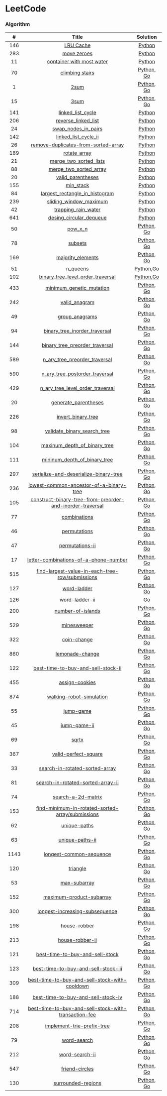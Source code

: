 LeetCode
===

### Algorithm

| # | Title | Solution |
|:---:|:------:|:------:|
|146|[LRU Cache](https://leetcode-cn.com/problems/lru-cache/)|[Python](./algorithms/python/146_lru_cache.py)|
|283|[move zeroes](https://leetcode-cn.com/problems/move-zeroes/)|[Python](./algorithms/python/283_move_zeros_2.py)|
|11|[container with most water](https://leetcode-cn.com/problems/container-with-most-water/)|[Python](./algorithms/python/11_container_with_most_water.py)|
|70|[climbing stairs](https://leetcode-cn.com/problems/climbing-stairs/)|[Python](./algorithms/python/70_climbing_stairs.py), [Go](algorithms/go/70/climbing_stairs.go)|
|1|[2sum](https://leetcode-cn.com/problems/2sum/)|[Python](./algorithms/python/1_two_sum.py), [Go](./algorithms/go/1/two_sum.go)|
|15|[3sum](https://leetcode-cn.com/problems/3sum/)|[Python](./algorithms/python/15_three_sum_1.py), [Go](./algorithms/go/15/three_sum.go)|
|141|[linked_list_cycle](https://leetcode-cn.com/problems/linked-list-cycle/)|[Python](./algorithms/python/141_linked_list_cycle_3.py)|
|206|[reverse_linked_list](https://leetcode-cn.com/problems/reverse-linked-list/)|[Python](./algorithms/python/206_reverse_linked_list_2.py)|
|24|[swap_nodes_in_pairs](https://leetcode-cn.com/problems/swap-nodes-in-pairs/)|[Python](./algorithms/python/24_swap_nodes_in_pairs_2.py)|
|142|[linked_list_cycle_ii](https://leetcode-cn.com/problems/linked-list-cycle-ii/)|[Python](./algorithms/python/142_linked_list_cycle_II_2.py)|
|26|[remove-duplicates-from-sorted-array](https://leetcode-cn.com/problems/remove-duplicates-from-sorted-array/)|[Python](./algorithms/python/26_remove_duplicates_from_sorted_array.py)|
|189|[rotate_array](https://leetcode-cn.com/problems/rotate-array/)|[Python](./algorithms/python/189_rotate_array.py)|
|21|[merge_two_sorted_lists](https://leetcode-cn.com/problems/merge-two-sorted-lists/)|[Python](./algorithms/python/21_merge_two_sorted_lists.py)|
|88|[merge_two_sorted_array](https://leetcode-cn.com/problems/merge-sorted-array/)|[Python](./algorithms/python/88_merge_two_sorted_array.py)|
|20|[valid_parentheses](https://leetcode-cn.com/problems/valid-parentheses/)|[Python](./algorithms/python/20_valid_parentheses.py)|
|155|[min_stack](https://leetcode-cn.com/problems/min-stack/)|[Python](./algorithms/python/155_min_stack.py)|
|84|[largest_rectangle_in_histogram](https://leetcode-cn.com/problems/largest-rectangle-in-histogram/)|[Python](./algorithms/python/84_largest_rectangle_in_histogram.py)|
|239|[sliding_window_maximum](https://leetcode-cn.com/problems/sliding-window-maximum/)|[Python](./algorithms/python/239_sliding_window_maximum.py)|
|42|[trapping_rain_water](https://leetcode-cn.com/problems/trapping-rain-water/)|[Python](./algorithms/python/42_trapping_rain_water_2.py)|
|641|[desing_circular_dequeue](https://leetcode-cn.com/problems/design-circular-dequeue/)|[Python](./algorithms/python/641_design_circular_dequeue_2.py)|
|50|[pow_x_n](https://leetcode-cn.com/problems/pow-x-n/)|[Python](./algorithms/python/50_pow_x_n.py), [Go](algorithms/go/50/powx_n.go)|
|78|[subsets](https://leetcode-cn.com/problems/subsets/)|[Python](./algorithms/python/78_subsets_2.py), [Go](algorithms/go/78/subsets.go)|
|169|[majority_elements](https://leetcode-cn.com/problems/majority-elements/)|[Python](./algorithms/python/169_majority_elements_4.py), [Go](algorithms/go/169/majority_element.go)|
|51|[n_queens](https://leetcode-cn.com/problems/n-queens/)|[Python](./algorithms/python/51_n_queens_2.py),[Go](algorithms/go/51/n_queens.go)|
|102|[binary_tree_level_order_traversal](https://leetcode-cn.com/problems/binary-tree-level-order-traversal/)|[Python](./algorithms/python/102_binary_tree_level_order_traversal_1.py),[Go](algorithms/go/102/binary_tree_level_order_traversal.go)|
|433|[minimum_genetic_mutation](https://leetcode-cn.com/problems/minimum-genetic-mutation/)|[Python](./algorithms/python/433_minimum_genetic_mutation_3.py), [Go](algorithms/go/433/minimum_genetic_mutation.go)|
|242|[valid_anagram](https://leetcode-cn.com/problems/valid-anagram/)|[Python](./algorithms/python/242_valid_anagram_3.py), [Go](./algorithms/go/242/valid_anagram.go)|
|49|[group_anagrams](https://leetcode-cn.com/problems/group-anagrams/)|[Python](./algorithms/python/49_group_anagrams.py), [Go](./algorithms/go/49/group_anagrams2.go)|
|94|[binary_tree_inorder_traversal](https://leetcode-cn.com/problems/binary-tree-inorder-traversal/)|[Python](./algorithms/python/94_binary_tree_inorder_traversal_3.py), [Go](./algorithms/go/94/bianry_tree_inorder_traversal_1.go)|
|144|[binary_tree_preorder_traversal](https://leetcode-cn.com/problems/binary-tree-preorder-traversal/)|[Python](./algorithms/python/144_binary_tree_preorder_traversal.py), [Go](./algorithms/go/144/bianry_tree_preorder_traversal_1.go)|
|589|[n_ary_tree_preorder_traversal](https://leetcode-cn.com/problems/n-ary-tree-preorder-traversal/)|[Python](./algorithms/python/589_n_ary_tree_preorder_traversal.py), [Go](./algorithms/go/589/n_ary_tree_preorder_traversal.go)|
|590|[n_ary_tree_postorder_traversal](https://leetcode-cn.com/problems/n-ary-tree-postorder-traversal/)|[Python](./algorithms/python/590_n_ary_tree_postorder_traversal.py), [Go](algorithms/go/590/n_ary_tree_postorder_traversal_2.go)|
|429|[n_ary_tree_level_order_traversal](https://leetcode-cn.com/problems/n-ary-tree-level-order-traversal/)|[Python](./algorithms/python/429_n_ary_tree_level_order_traversal.py), [Go](algorithms/go/429/n_ary_tree_level_order_traversal.go)|
|20|[generate_parentheses](https://leetcode-cn.com/problems/generate-parentheses/)|[Python](algorithms/python/22_generate_parentheses.py), [Go](algorithms/go/22/genarate_parentheses.go)|
|226|[invert_binary_tree](https://leetcode-cn.com/problems/invert-binary-tree/)|[Python](algorithms/python/226_invert_bianry_tree.py), [Go](algorithms/go/226/invert_binary_tree.go)|
|98|[validate_binary_search_tree](https://leetcode-cn.com/problems/validate-binary-search-tree/)|[Python](algorithms/python/98_validate_binary_search_tree.py), [Go](algorithms/go/98/validate_binary_search_tree.go)|
|104|[maxinum_depth_of_binary_tree](https://leetcode-cn.com/problems/maxinum-depth-of-binary-tree/)|[Python](algorithms/python/104_maxinum_deepth_of_binary_tree.py), [Go](algorithms/go/104/maxinum_depth_of_binary_tree.go)|
|111|[mininum_depth_of_binary_tree](https://leetcode-cn.com/problems/mininum-depth-of-binary-tree/)|[Python](algorithms/python/111_mininum_deepth_of_binary_tree.py), [Go](algorithms/go/111/mininum_depth_of_binary_tree.go)|
|297|[serialize-and-deserialize-binary-tree](https://leetcode-cn.com/problems/serialize-and-deserialize-binary-tree/)|[Python](algorithms/python/297_serialize_deserialize_binary_tree_2.py), [Go](algorithms/go/297/serialize_and_deserialize_binary_tree.go)|
|236|[lowest-common-ancestor-of-a-binary-tree](https://leetcode-cn.com/problems/lowest-common-ancestor-of-a-binary-tree/)|[Python](algorithms/python/236_lowest_common_ancestor_of_a_binary_tree.py), [Go](algorithms/go/236/lowest_common_ancestor_of_a_binary_tree.go)|
|105|[construct-binary-tree-from-preorder-and-inorder-traversal](https://leetcode-cn.com/problems/construct-binary-tree-from-preorder-and-inorder-traversal/)|[Python](algorithms/python/105_construct_binary_tree_from_preorder_and_inorder_traversal.py), [Go](algorithms/go/105/construct_binary_tree_from_preorder_and_inorder_traversal_2.go)|
|77|[combinations](https://leetcode-cn.com/problems/combinations/)|[Python](algorithms/python/77_combinations.py), [Go](algorithms/go/77/combinations.go)|
|46|[permutations](https://leetcode-cn.com/problems/permutations/)|[Python](algorithms/python/46_permutations.py), [Go](algorithms/go/46/permutations.go)|
|47|[permutations-ii](https://leetcode-cn.com/problems/permutations-ii/)|[Python](algorithms/python/47_permutations.py), [Go](algorithms/go/47/permutations_2.go)|
|17|[letter-combinations-of-a-phone-number](https://leetcode-cn.com/problems/letter-combinations-of-a-phone-number/)|[Python](algorithms/python/17_letter_combinations_of_a_phone_number_1.py), [Go](algorithms/go/17/letter_combinations_of_a_phone_number.go)|
|515|[find-largest-value-in-each-tree-row/submissions](https://leetcode-cn.com/problems/find-largest-value-in-each-tree-row)|[Python](algorithms/python/515_find_largest_value_in_each_tree_row.py), [Go](algorithms/go/515/find_largest_value_in_each_tree_row.go)|
|127|[word-ladder](https://leetcode-cn.com/problems/word-ladder)|[Python](algorithms/python/127_word_laddr.py), [Go](algorithms/go/127/word_ladder_4.go)|
|126|[word-ladder-ii](https://leetcode-cn.com/problems/word-ladder-ii)|[Go](algorithms/go/126/word_ladder_ii_4.go)|
|200|[number-of-islands](https://leetcode-cn.com/problems/number-of-islands)|[Python](algorithms/python/200_number_of_islands.py), [Go](algorithms/go/200/numbers_of_islands.go)|
|529|[minesweeper](https://leetcode-cn.com/problems/minesweeper)|[Python](algorithms/python/529_minesweeper.py), [Go](algorithms/go/529/minesweeper.go)|
|322|[coin-change](https://leetcode-cn.com/problems/coin-change)|[Python](algorithms/python/322_coin_change.py), [Go](algorithms/go/322/coin_change.go)|
|860|[lemonade-change](https://leetcode-cn.com/problems/lemonade-change)|[Python](algorithms/python/860_lemonade_change.py), [Go](algorithms/go/860/lemonade_change.go)|
|122|[best-time-to-buy-and-sell-stock-ii](https://leetcode-cn.com/problems/best-time-to-buy-and-sell-stock-ii)|[Python](algorithms/python/122_best_time_buy_and_sell_stock_ii.py), [Go](algorithms/go/122/best_time_buy_and_sell_stock.go)|
|455|[assign-cookies](https://leetcode-cn.com/problems/assign-cookies)|[Python](algorithms/python/455_asign_cookies.py), [Go](algorithms/go/455/assign_cookies.go)|
|874|[walking-robot-simulation](https://leetcode-cn.com/problems/walking-robot-simulation)|[Python](algorithms/python/874_working_robot_solution.py), [Go](algorithms/go/874/working_robot_solution.go)|
|55|[jump-game](https://leetcode-cn.com/problems/jump-game)|[Python](algorithms/python/55_jump_game.py), [Go](algorithms/go/55/jump_game.go)|
|45|[jump-game-ii](https://leetcode-cn.com/problems/jump-game-ii)|[Python](algorithms/python/46_permutations.py), [Go](algorithms/go/45/jump_game_ii.go)|
|69|[sqrtx](https://leetcode-cn.com/problems/sqrtx)|[Python](algorithms/python/69_sqrtx.py), [Go](algorithms/go/69/sqrtx.go)|
|367|[valid-perfect-square](https://leetcode-cn.com/problems/valid-perfect-square)|[Python](algorithms/python/367_valid_perfect_square.py), [Go](algorithms/go/367/valid_perfect_square.go)|
|33|[search-in-rotated-sorted-array](https://leetcode-cn.com/problems/search-in-rotated-sorted-array)|[Python](algorithms/python/33_search_in_rotated_sorted_array.py), [Go](algorithms/go/33/search_in_rotated_sorted_array.go)|
|81|[search-in-rotated-sorted-array-ii](https://leetcode-cn.com/problems/search-in-rotated-sorted-array-ii)|[Python](algorithms/python/81_search_in_rotaed_sorted_array_ii.py), [Go](algorithms/go/81/search_in_rotated_sorted_arrya_ii.go)|
|74|[search-a-2d-matrix](https://leetcode-cn.com/problems/search-a-2d-matrix)|[Python](algorithms/python/74_search_a_2d_matrix.py), [Go](algorithms/go/74/search_a_2d_matrix.go)|
|153|[find-minimum-in-rotated-sorted-array/submissions](https://leetcode-cn.com/problems/find-minimum-in-rotated-sorted-array)|[Python](algorithms/python/153_find_minimum_in_rotated_sorted_array.py), [Go](algorithms/go/153/find_minimum_in_rotated_sorted_array.go)|
|62|[unique-paths](https://leetcode-cn.com/problems/unique-paths)|[Python](algorithms/python/62_uniqie_paths.py), [Go](algorithms/go/62/unique_paths.go)|
|63|[unique-paths-ii](https://leetcode-cn.com/problems/unique-paths-ii)|[Python](algorithms/python/63_uniqie_paths_ii.py), [Go](algorithms/go/63/unique_path_ii.go)|
|1143|[longest-common-sequence](https://leetcode-cn.com/problems/longest-common-sequence)|[Python](algorithms/python/1143_longest_common_sequence.py), [Go](algorithms/go/1143/longest_common_subsequence.go)|
|120|[triangle](https://leetcode-cn.com/problems/triangle)|[Python](algorithms/python/120_triangle.py), [Go](algorithms/go/120/triangle.go)|
|53|[max-subarray](https://leetcode-cn.com/problems/max-subarry)|[Python](algorithms/python/53_maximum_subarry.py), [Go](algorithms/go/53/maximum_subarray.go)|
|152|[maximum-product-subarray](https://leetcode-cn.com/problems/maximum-product-subarray)|[Python](algorithms/python/152_max_product_subarray.py), [Go](algorithms/go/152/maximum_product_subarray.go)|
|300|[longest-increasing-subsequence](https://leetcode-cn.com/problems/longest-increasing-subsequence)|[Python](algorithms/python/300_longest_increasing_subsequence.py), [Go](algorithms/go/300/longest_increasing_subsequence.go)|
|198|[house-robber](https://leetcode-cn.com/problems/house-robber)|[Python](algorithms/python/198_house_robber.py), [Go](algorithms/go/198/house_robber.go)|
|213|[house-robber-ii](https://leetcode-cn.com/problems/house-robber-ii)|[Python](algorithms/python/213_house_robber_ii.py), [Go](algorithms/go/213/house_robber_ii.go)|
|121|[best-time-to-buy-and-sell-stock](https://leetcode-cn.com/problems/best-time-to-buy-and-sell-stock)|[Python](algorithms/python/121_best_time_to_buy_and_sell_stock.py), [Go](algorithms/go/121/best_time_to_buy_and_sell_stock.go)|
|123|[best-time-to-buy-and-sell-stock-iii](https://leetcode-cn.com/problems/best-time-to-buy-and-sell-stock-iii)|[Python](algorithms/python/123_best_time_to_buy_and_sell_stock_ii.py), [Go](algorithms/go/123/best_time_to_buy_and_sell_stock_ii.go)|
|309|[best-time-to-buy-and-sell-stock-with-cooldown](https://leetcode-cn.com/problems/best-time-to-buy-and-sell-stock-with-cooldown)|[Python](algorithms/python/309_best_time_buy_and_sell_stock_with_cooldown.py), [Go](algorithms/go/309/best_time_to_buy_and_sell_stock_with_cooldown.go)|
|188|[best-time-to-buy-and-sell-stock-iv](https://leetcode-cn.com/problems/best-time-to-buy-and-sell-stock-iv)|[Python](algorithms/python/188_best_time_to_buy_and_sell_stock_iv.py), [Go](algorithms/go/188/best_time_to_buy_and_sell_stock.go)|
|714|[best-time-to-buy-and-sell-stock-with-transaction-fee](https://leetcode-cn.com/problems/best-time-to-buy-and-sell-stock-with-transaction-fee)|[Python](algorithms/python/714_best_time_to_buy_and_sell_stock_with_transaction_fee.py), [Go](algorithms/go/714/best_time_to_buy_and_sell_stock_with_transaction_fee.go)|
|208|[implement-trie-prefix-tree](https://leetcode-cn.com/problems/implement-trie-prefix-tree)|[Python](algorithms/python/208_implement_trie_prefix_tree.py), [Go](algorithms/go/208/implement_trie_prefix_tree_2.go)|
|79|[word-search](https://leetcode-cn.com/problems/word-search)|[Python](algorithms/python/79_word_search.py), [Go](algorithms/go/79/word_search.go)|
|212|[word-search-ii](https://leetcode-cn.com/problems/word-search-ii)|[Python](algorithms/python/212_word_search_ii.py), [Go](algorithms/go/212/word_search_ii.go)|
|547|[friend-circles](https://leetcode-cn.com/problems/friend-circles)|[Python](algorithms/python/547_friend_circles.py), [Go](algorithms/go/547/friend_circles.go)|
|130|[surrounded-regions](https://leetcode-cn.com/problems/surrounced-regions)|[Python](algorithms/python/130_surrounded_regions.py), [Go](algorithms/go/130/surrounded_regions.go)|